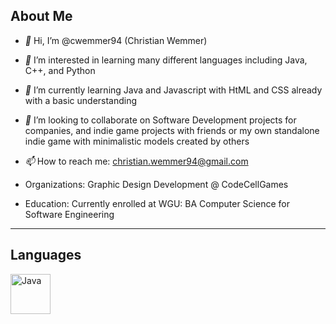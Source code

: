 ## **About Me**

- *👋* Hi, I’m @cwemmer94 (Christian Wemmer)
- *👀* I’m interested in learning many different languages including Java, C++, and Python
- *🌱* I’m currently learning Java and Javascript with HtML and CSS already with a basic understanding
- *💞️* I’m looking to collaborate on Software Development projects for companies, and indie game projects with friends or my own standalone indie game with minimalistic models created by others
- *📫* How to reach me: christian.wemmer94@gmail.com

- Organizations: Graphic Design Development @ CodeCellGames
- Education: Currently enrolled at WGU: BA Computer Science for Software Engineering


<hr>

## **Languages**

 <img src="https://cdn.jsdelivr.net/gh/devicons/devicon/icons/java/java-original.svg" alt="Java" width=64 height=64/>
<!---
cwemmer94/cwemmer94 is a ✨ special ✨ repository because its `README.md` (this file) appears on your GitHub profile.
You can click the Preview link to take a look at your changes.
--->
